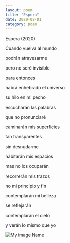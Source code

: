 ```yaml
---
layout: poem
title: "Espera"
date: 2020-08-01
category: poem
---
```


Espera (2020)

Cuando vuelva al mundo

podrán atravesarme

pero no seré invisible

para entonces

habrá enhebrado el universo

su hilo en mi pecho

escucharán las palabras

que no pronunciaré

caminarán mis superficies

tan transparentes

sin desnudarme

habitarán mis espacios

mas no los ocuparán

recorrerán mis trazos

no mi principio y fin

contemplarán mi belleza

se reflejarán

contemplarán el cielo

y verán lo mismo que yo

![My image Name](/assets/images/edward-hopper-girl-in-the-sun.jpg)
